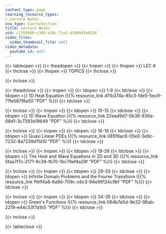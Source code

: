```yaml
---
content_type: page
learning_resource_types:
- Lecture Notes
ocw_type: CourseSection
title: Lecture Notes
uid: c1358d09-c369-a28c-7ce1-d1d9943e8254
video_files:
  video_thumbnail_file: null
video_metadata:
  youtube_id: null
---
```


{{< tableopen >}}
{{< theadopen >}}
{{< tropen >}}
{{< thopen >}}
LEC #
{{< thclose >}}
{{< thopen >}}
TOPICS
{{< thclose >}}

{{< trclose >}}

{{< theadclose >}}
{{< tropen >}}
{{< tdopen >}}
1-9
{{< tdclose >}}
{{< tdopen >}}
1D Heat Equation ({{% resource_link d11b374a-85c3-fde5-5ec9-71fe587f8a50 "PDF" %}})
{{< tdclose >}}

{{< trclose >}}
{{< tropen >}}
{{< tdopen >}}
10-15
{{< tdclose >}}
{{< tdopen >}}
1D Wave Equation ({{% resource_link 22ead9d7-0b36-836a-68d1-3c7393e19649 "PDF" %}})
{{< tdclose >}}

{{< trclose >}}
{{< tropen >}}
{{< tdopen >}}
16-18
{{< tdclose >}}
{{< tdopen >}}
Quasi Linear PDEs ({{% resource_link 085f9ac6-05e0-3e9c-7232-8a7239d11d10 "PDF" %}})
{{< tdclose >}}

{{< trclose >}}
{{< tropen >}}
{{< tdopen >}}
19-28
{{< tdclose >}}
{{< tdopen >}}
The Heat and Wave Equations in 2D and 3D ({{% resource_link 5faa7f7c-2171-9c38-fb70-1bc79ef4a29f "PDF" %}})
{{< tdclose >}}

{{< trclose >}}
{{< tropen >}}
{{< tdopen >}}
29-33
{{< tdclose >}}
{{< tdopen >}}
Infinite Domain Problems and the Fourier Transform ({{% resource_link ffeff4a8-6a9d-709c-c6c3-94e99124c9bf "PDF" %}})
{{< tdclose >}}

{{< trclose >}}
{{< tropen >}}
{{< tdopen >}}
34-35
{{< tdclose >}}
{{< tdopen >}}
Green's Functions ({{% resource_link 064b7e5d-9e32-96ab-2219-e44c53f7a1b5 "PDF" %}})
{{< tdclose >}}

{{< trclose >}}

{{< tableclose >}}